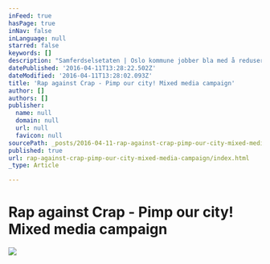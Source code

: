 ```yaml
---
inFeed: true
hasPage: true
inNav: false
inLanguage: null
starred: false
keywords: []
description: "Samferdselsetaten | Oslo kommune jobber bla med å redusere forsøpling i Oslo. Kampanjen for 2009-2010 ble kjørt i forskjellige medier; utendørsplakater i Oslo sentrum, film som gikk på Oslo Kino, radio reklame, t-skjorter som ble utdelt til målgruppen, Søppelkasser i Oslo sentrum 'ombygget' til basketballkurver, bannere og websider, sosiale medier og . Kampanjen ble utviklet av Art Director Raymond Johansen i samarbeide med Samferdselsetaten. Mixed media campaign for the Municipal of Oslo - Pimp our City, Rap against crap!  I kampanjen inngikk en konkurranse med oppfordring om å sende inn en rap i arbeidet for en bedre by uten søppel. Fra www.pimpourcity.no kunne deltakerne laste ned 15 hip-hop beats, som kunne brukes for å danne det musikalske grunnlaget for rappen hvis man ikke kunne produsere egne beats. Tre finalister fikk en dag i studio med en profesjonell produsent - Tommy Tee. Han hjalp dem å produsere rapen sin. Vinneren fikk i tillegg delta på 'Morra di' scenen (Rap scenen) under Musikkens dag i Oslo 2010. Før jul kjørte kommunen egen musikkvideo med innbydelse til konkurransen på kinoene i fire uker. To radio-spotter ble sendt på The Voice. Video og bannere lå på nettstedet Kingsize, begge er kanaler for hip-hop elskere. Youtube, Myspace og Facebook var også viktige kanaler.  Kampanjen ble sett • En evaluering av kampanjen i november 2008 viser at; 88% i aldersgruppen 15 – 25 år la merke til kampanjen, uten at de ble gjort oppmerksomme på den/eller ble delvis gjort oppmerksom på den i forbindelse med evalueringen. • Spesielt er oppmerksomheten høy i den yngste aldersgruppen (15-20 år). 99% husker å ha sett eller hørt om kampanjen. • Den yngste aldersgruppen (15-20 år) har i størst grad lagt merke til kampanjen på buss/trikk (84%) og på gaten (34%). • Flertallet oppfattet hovedbudskapet; Bruk søppelkassa. Alle må bidra til å gjøre Oslo til en renere by. • 61% likte kampanjen godt/meget godt. • 91% syntes budskapet var lett å forstå, mens 18% mener kampanjen «snakker deres språk» og treffer dem. 13% vil bruke søppelkassa oftere. • Det var 292 respondenter fra 15–25 år. Målingen ble utført av TNS Gallup."
datePublished: '2016-04-11T13:28:22.502Z'
dateModified: '2016-04-11T13:28:02.093Z'
title: 'Rap against Crap - Pimp our city! Mixed media campaign'
author: []
authors: []
publisher:
  name: null
  domain: null
  url: null
  favicon: null
sourcePath: _posts/2016-04-11-rap-against-crap-pimp-our-city-mixed-media-campaign.md
published: true
url: rap-against-crap-pimp-our-city-mixed-media-campaign/index.html
_type: Article

---
```

# Rap against Crap - Pimp our city! Mixed media campaign
![](https://the-grid-user-content.s3-us-west-2.amazonaws.com/5f8d5567-9c5a-485f-ae1f-2db39f8c472b.jpg)